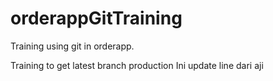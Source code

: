 # orderappGitTraining

Training using git in orderapp.

Training to get latest branch production
Ini update line dari aji
